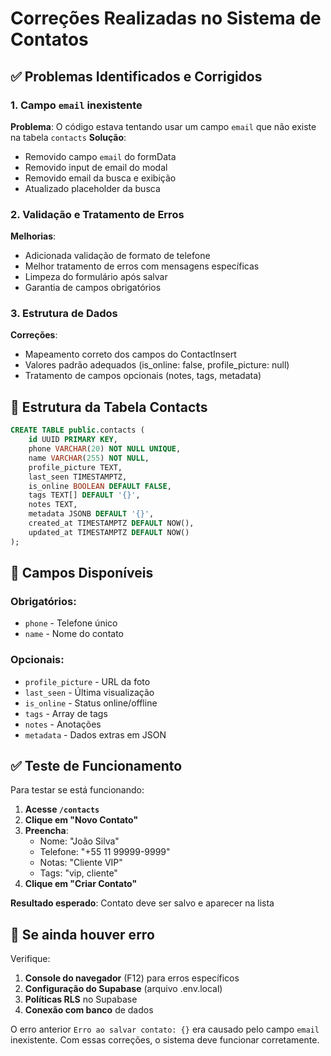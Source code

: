 # Correções Realizadas no Sistema de Contatos

## ✅ Problemas Identificados e Corrigidos

### 1. Campo `email` inexistente
**Problema**: O código estava tentando usar um campo `email` que não existe na tabela `contacts`
**Solução**: 
- Removido campo `email` do formData
- Removido input de email do modal
- Removido email da busca e exibição
- Atualizado placeholder da busca

### 2. Validação e Tratamento de Erros
**Melhorias**:
- Adicionada validação de formato de telefone
- Melhor tratamento de erros com mensagens específicas
- Limpeza do formulário após salvar
- Garantia de campos obrigatórios

### 3. Estrutura de Dados
**Correções**:
- Mapeamento correto dos campos do ContactInsert
- Valores padrão adequados (is_online: false, profile_picture: null)
- Tratamento de campos opcionais (notes, tags, metadata)

## 🔧 Estrutura da Tabela Contacts

```sql
CREATE TABLE public.contacts (
    id UUID PRIMARY KEY,
    phone VARCHAR(20) NOT NULL UNIQUE,
    name VARCHAR(255) NOT NULL,
    profile_picture TEXT,
    last_seen TIMESTAMPTZ,
    is_online BOOLEAN DEFAULT FALSE,
    tags TEXT[] DEFAULT '{}',
    notes TEXT,
    metadata JSONB DEFAULT '{}',
    created_at TIMESTAMPTZ DEFAULT NOW(),
    updated_at TIMESTAMPTZ DEFAULT NOW()
);
```

## 🎯 Campos Disponíveis

### Obrigatórios:
- `phone` - Telefone único
- `name` - Nome do contato

### Opcionais:
- `profile_picture` - URL da foto
- `last_seen` - Última visualização
- `is_online` - Status online/offline
- `tags` - Array de tags
- `notes` - Anotações
- `metadata` - Dados extras em JSON

## ✅ Teste de Funcionamento

Para testar se está funcionando:

1. **Acesse `/contacts`**
2. **Clique em "Novo Contato"**
3. **Preencha**:
   - Nome: "João Silva"
   - Telefone: "+55 11 99999-9999"
   - Notas: "Cliente VIP"
   - Tags: "vip, cliente"
4. **Clique em "Criar Contato"**

**Resultado esperado**: Contato deve ser salvo e aparecer na lista

## 🚨 Se ainda houver erro

Verifique:
1. **Console do navegador** (F12) para erros específicos
2. **Configuração do Supabase** (arquivo .env.local)
3. **Políticas RLS** no Supabase
4. **Conexão com banco** de dados

O erro anterior `Erro ao salvar contato: {}` era causado pelo campo `email` inexistente. Com essas correções, o sistema deve funcionar corretamente. 